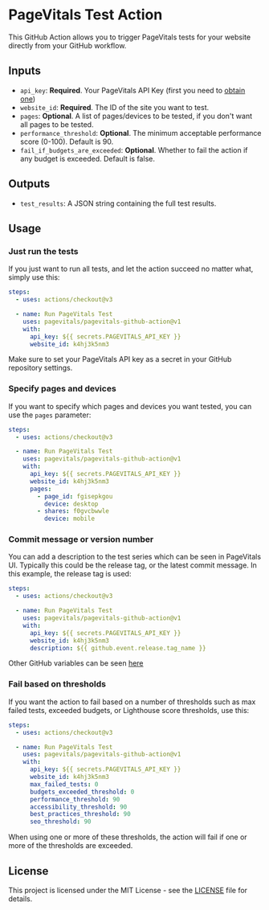 # PageVitals Test Action

This GitHub Action allows you to trigger PageVitals tests for your website directly from your GitHub workflow.

## Inputs

- `api_key`: **Required**. Your PageVitals API Key (first you need to [obtain one](https://pagevitals.com/docs/rest-api/authentication/))
- `website_id`: **Required**. The ID of the site you want to test.
- `pages`: **Optional**. A list of pages/devices to be tested, if you don't want all pages to be tested.
- `performance_threshold`: **Optional**. The minimum acceptable performance score (0-100). Default is 90.
- `fail_if_budgets_are_exceeded`: **Optional**. Whether to fail the action if any budget is exceeded. Default is false.

## Outputs

- `test_results`: A JSON string containing the full test results.

## Usage

### Just run the tests

If you just want to run all tests, and let the action succeed no matter what, simply use this:

```yaml
steps:
  - uses: actions/checkout@v3

  - name: Run PageVitals Test
    uses: pagevitals/pagevitals-github-action@v1
    with:
      api_key: ${{ secrets.PAGEVITALS_API_KEY }}
      website_id: k4hj3k5nm3
```

Make sure to set your PageVitals API key as a secret in your GitHub repository settings.

### Specify pages and devices

If you want to specify which pages and devices you want tested, you can use the `pages` parameter:

```yaml
steps:
  - uses: actions/checkout@v3

  - name: Run PageVitals Test
    uses: pagevitals/pagevitals-github-action@v1
    with:
      api_key: ${{ secrets.PAGEVITALS_API_KEY }}
      website_id: k4hj3k5nm3
      pages:
        - page_id: fgisepkgou
          device: desktop
        - shares: f0gvcbwwle
          device: mobile
```

### Commit message or version number

You can add a description to the test series which can be seen in PageVitals UI. Typically this could be the release tag, or the latest commit message. In this example, the release tag is used:

```yaml
steps:
  - uses: actions/checkout@v3

  - name: Run PageVitals Test
    uses: pagevitals/pagevitals-github-action@v1
    with:
      api_key: ${{ secrets.PAGEVITALS_API_KEY }}
      website_id: k4hj3k5nm3
      description: ${{ github.event.release.tag_name }}
```

Other GitHub variables can be seen [here](https://docs.github.com/en/actions/writing-workflows/choosing-what-your-workflow-does/accessing-contextual-information-about-workflow-runs#github-context)

### Fail based on thresholds

If you want the action to fail based on a number of thresholds such as max failed tests, exceeded budgets, or Lighthouse score thresholds, use this:

```yaml
steps:
  - uses: actions/checkout@v3

  - name: Run PageVitals Test
    uses: pagevitals/pagevitals-github-action@v1
    with:
      api_key: ${{ secrets.PAGEVITALS_API_KEY }}
      website_id: k4hj3k5nm3
      max_failed_tests: 0
      budgets_exceeded_threshold: 0
      performance_threshold: 90
      accessibility_threshold: 90
      best_practices_threshold: 90
      seo_threshold: 90
```

When using one or more of these thresholds, the action will fail if one or more of the thresholds are exceeded.


## License

This project is licensed under the MIT License - see the [LICENSE](LICENSE) file for details.
